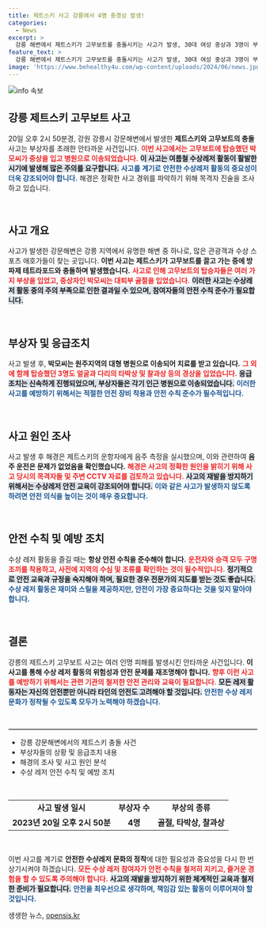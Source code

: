 ```yaml
---
title: 제트스키 사고 강릉에서 4명 중경상 발생!
categories:
  - News
excerpt: >
  강릉 해변에서 제트스키가 고무보트를 충돌시키는 사고가 발생, 30대 여성 중상과 3명이 부상을 입었다. 해경은 음주측정 후 사고 경위를 조사 중이다. 안전이 위협받는 여름철, 바다에서의 즐거움에 경각심을!
feature_text: >
  강릉 해변에서 제트스키가 고무보트를 충돌시키는 사고가 발생, 30대 여성 중상과 3명이 부상을 입었다. 해경은 음주측정 후 사고 경위를 조사 중이다. 안전이 위협받는 여름철, 바다에서의 즐거움에 경각심을!
image: 'https://www.behealthy4u.com/wp-content/uploads/2024/06/news.jpg'
---
```


<p><img src="https://www.behealthy4u.com/wp-content/uploads/2024/06/news.jpg" alt="info 속보" /></p>

<h2 data-ke-size="size26">강릉 제트스키 고무보트 사고</h2>

<p data-ke-size="size16">20일 오후 2시 50분경, 강원 강릉시 강문해변에서 발생한 <b>제트스키와 고무보트의 충돌</b> 사고는 부상자를 초래한 안타까운 사건입니다. <b><span style="color: #ee2323;">이번 사고에서는 고무보트에 탑승했던 박모씨가 중상을 입고 병원으로 이송되었습니다.</span></b> <b><span style="background-color: #21538527;">이 사고는 여름철 수상레저 활동이 활발한 시기에 발생해 많은 주의를 요구합니다.</span></b> <b><span style="color: #1a5490;">사고를 계기로 안전한 수상레저 활동의 중요성이 더욱 강조되어야 합니다.</span></b> 해경은 정확한 사고 경위를 파악하기 위해 목격자 진술을 조사하고 있습니다. </p>

<p data-ke-size="size16">&nbsp;</p>

<h2 data-ke-size="size26">사고 개요</h2>

<p data-ke-size="size16">사고가 발생한 강문해변은 강릉 지역에서 유명한 해변 중 하나로, 많은 관광객과 수상 스포츠 애호가들이 찾는 곳입니다. <b>이번 사고는 제트스키가 고무보트를 끌고 가는 중에 방파제 테트라포드와 충돌하며 발생했습니다.</b> <b><span style="color: #ee2323;">사고로 인해 고무보트의 탑승자들은 여러 가지 부상을 입었고, 중상자인 박모씨는 대퇴부 골절을 입었습니다.</span></b> <b><span style="background-color: #21538527;">이러한 사고는 수상레저 활동 중의 주의 부족으로 인한 결과일 수 있으며, 참여자들의 안전 수칙 준수가 필요합니다.</span></b> </p>

<p data-ke-size="size16">&nbsp;</p>

<h2 data-ke-size="size26">부상자 및 응급조치</h2>

<p data-ke-size="size16">사고 발생 후, <b>박모씨는 원주지역의 대형 병원으로 이송되어 치료를 받고 있습니다.</b> <b><span style="color: #ee2323;">그 외에 함께 탑승했던 3명도 얼굴과 다리의 타박상 및 찰과상 등의 경상을 입었습니다.</span></b> <b><span style="background-color: #21538527;">응급조치는 신속하게 진행되었으며, 부상자들은 각기 인근 병원으로 이송되었습니다.</span></b> <b><span style="color: #1a5490;">이러한 사고를 예방하기 위해서는 적절한 안전 장비 착용과 안전 수칙 준수가 필수적입니다.</span></b> </p>

<p data-ke-size="size16">&nbsp;</p>

<h2 data-ke-size="size26">사고 원인 조사</h2>

<p data-ke-size="size16">사고 발생 후 해경은 제트스키의 운항자에게 음주 측정을 실시했으며, 이와 관련하여 <b>음주 운전은 문제가 없었음을 확인했습니다.</b> <b><span style="color: #ee2323;">해경은 사고의 정확한 원인을 밝히기 위해 사고 당시의 목격자들 및 주변 CCTV 자료를 검토하고 있습니다.</span></b> <b><span style="background-color: #21538527;">사고의 재발을 방지하기 위해서는 수상레저 안전 교육이 강조되어야 합니다.</span></b> <b><span style="color: #1a5490;">이와 같은 사고가 발생하지 않도록 하려면 안전 의식을 높이는 것이 매우 중요합니다.</span></b> </p>

<p data-ke-size="size16">&nbsp;</p>

<h2 data-ke-size="size26">안전 수칙 및 예방 조치</h2>

<p data-ke-size="size16">수상 레저 활동을 즐길 때는 <b>항상 안전 수칙을 준수해야 합니다.</b> <b><span style="color: #ee2323;">운전자와 승객 모두 구명조끼를 착용하고, 사전에 지역의 수심 및 조류를 확인하는 것이 필수적입니다.</span></b> <b><span style="background-color: #21538527;">정기적으로 안전 교육과 규정을 숙지해야 하며, 필요한 경우 전문가의 지도를 받는 것도 좋습니다.</span></b> <b><span style="color: #1a5490;">수상 레저 활동은 재미와 스릴을 제공하지만, 안전이 가장 중요하다는 것을 잊지 말아야 합니다.</span></b> </p>

<p data-ke-size="size16">&nbsp;</p>

<h2 data-ke-size="size26">결론</h2>

<p data-ke-size="size16">강릉의 제트스키 고무보트 사고는 여러 인명 피해를 발생시킨 안타까운 사건입니다. <b>이 사고를 통해 수상 레저 활동의 위험성과 안전 문제를 재조명해야 합니다.</b> <b><span style="color: #ee2323;">향후 이런 사고를 예방하기 위해서는 관련 기관의 철저한 안전 관리와 교육이 필요합니다.</span></b> <b><span style="background-color: #21538527;">모든 레저 활동자는 자신의 안전뿐만 아니라 타인의 안전도 고려해야 할 것입니다.</span></b> <b><span style="color: #1a5490;">안전한 수상 레저 문화가 정착될 수 있도록 모두가 노력해야 하겠습니다.</span></b> </p>

<p data-ke-size="size16">&nbsp;</p>

<hr style="border: 1px solid #cccccc;">

<ul>
    <li>강릉 강문해변에서의 제트스키 충돌 사건</li>
    <li>부상자들의 상황 및 응급조치 내용</li>
    <li>해경의 조사 및 사고 원인 분석</li>
    <li>수상 레저 안전 수칙 및 예방 조치</li>
</ul>

<p data-ke-size="size16">&nbsp;</p>

<table style="width: 100%;">
    <tr>
        <td style="text-align: center; height: 17px;"><b>사고 발생 일시</b></td>
        <td style="text-align: center; height: 17px;"><b>부상자 수</b></td>
        <td style="text-align: center; height: 17px;"><b>부상의 종류</b></td>
    </tr>
    <tr>
        <td style="text-align: center; height: 17px;"><b>2023년 20일 오후 2시 50분</b></td>
        <td style="text-align: center; height: 17px;"><b>4명</b></td>
        <td style="text-align: center; height: 17px;"><b>골절, 타박상, 찰과상</b></td>
    </tr>
</table>

<p data-ke-size="size16">&nbsp;</p>

<p data-ke-size="size16">이번 사고를 계기로 <b>안전한 수상레저 문화의 정착</b>에 대한 필요성과 중요성을 다시 한 번 상기시켜야 하겠습니다. <b><span style="color: #ee2323;">모든 수상 레저 참여자가 안전 수칙을 철저히 지키고, 즐거운 경험을 할 수 있도록 주의해야 합니다.</span></b> <b><span style="background-color: #21538527;">사고의 재발을 방지하기 위한 체계적인 교육과 철저한 준비가 필요합니다.</span></b> <b><span style="color: #1a5490;">안전을 최우선으로 생각하며, 책임감 있는 활동이 이루어져야 할 것입니다.</span></b> </p>
생생한 뉴스, <a href="https://opensis.kr" rel="dofollow">opensis.kr</a>


